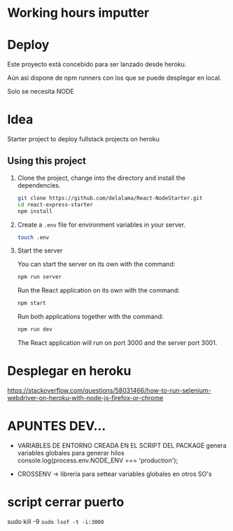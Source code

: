 # Working hours imputter

# Deploy
Este proyecto está concebido para ser lanzado desde heroku.

Aún así dispone de npm runners con los que se puede desplegar en local.

Solo se necesita NODE

# Idea
Starter project to deploy fullstack projects on heroku

## Using this project

1. Clone the project, change into the directory and install the dependencies.

   ```bash
   git clone https://github.com/delalama/React-NodeStarter.git
   cd react-express-starter
   npm install
   ```

2. Create a `.env` file for environment variables in your server.

   ```bash
   touch .env
   ```

3. Start the server

   You can start the server on its own with the command:

   ```bash
   npm run server
   ```

   Run the React application on its own with the command:

   ```bash
   npm start
   ```

   Run both applications together with the command:

   ```bash
   npm run dev
   ```

   The React application will run on port 3000 and the server port 3001.


# Desplegar en heroku
https://stackoverflow.com/questions/58031466/how-to-run-selenium-webdriver-on-heroku-with-node-js-firefox-or-chrome


# APUNTES DEV...
- VARIABLES DE ENTORNO CREADA EN EL SCRIPT DEL PACKAGE genera variables globales para generar hilos
  console.log(process.env.NODE_ENV === 'production');

-  CROSSENV -> librería para settear variables globales en otros SO's


# script cerrar puerto
sudo kill -9 `sudo lsof -t -i:3000`